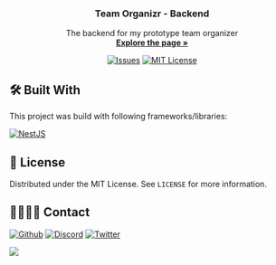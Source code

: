 <a name="readme-top"></a>

<div align="center">
  <!-- <a href="https://github.com/Drischdaan/team-organizr-backend">
    <img src="images/logo.png" alt="Logo" width="80" height="80">
  </a> -->
  <h3 align="center">Team Organizr - Backend</h3>
  <p align="center">
    The backend for my prototype team organizer
    <br />
    <a href="https://team-organizr-backend/"><strong>Explore the page »</strong></a>
    <br />
  </p>
</div>

<div align="center">

  [![Issues][issues-shield]][issues-url]
  [![MIT License][license-shield]][license-url]

</div>

## 🛠️ Built With

This project was build with following frameworks/libraries:

[![NestJS][NestJS]][NestJS-url]

## 📜 License

Distributed under the MIT License. See `LICENSE` for more information.

## 🫱🏽‍🫲🏽 Contact

[![Github][Github]][Github-url]
[![Discord][Discord]][Discord-url]
[![Twitter][Twitter]][Twitter-url]

<div>
    <a href="https://www.buymeacoffee.com/Drischdaan">
        <img src="https://img.buymeacoffee.com/button-api/?text=Buy me a coffee&emoji=&slug=Drischdaan&button_colour=BD5FFF&font_colour=ffffff&font_family=Lato&outline_colour=000000&coffee_colour=FFDD00">
    </a>
</div>

<!-- Variables -->
[issues-shield]: https://img.shields.io/github/issues/Drischdaan/team-organizr-backend.svg?style=for-the-badge
[issues-url]: https://github.com/Drischdaan/team-organizr-backend/issues
[license-shield]: https://img.shields.io/github/license/Drischdaan/team-organizr-backend.svg?style=for-the-badge
[license-url]: https://github.com/Drischdaan/team-organizr-backend/blob/master/LICENSE.txt

<!-- Frameworks -->
[NestJS]: https://img.shields.io/badge/nestjs-%23E0234E.svg?style=for-the-badge&logo=nestjs&logoColor=white
[NestJS-url]: https://nestjs.com/

<!-- Socials -->
[Github]: https://skillicons.dev/icons?i=github
[Github-url]: https://github.com/Drischdaan
[Discord]: https://skillicons.dev/icons?i=discord
[Discord-url]: https://discord.com/users/244115221776433152
[Twitter]: https://skillicons.dev/icons?i=twitter
[Twitter-url]: https://twitter.com/Drischdaan

<!-- https://github.com/tandpfun/skill-icons -->
<!-- https://github.com/Ileriayo/markdown-badges -->